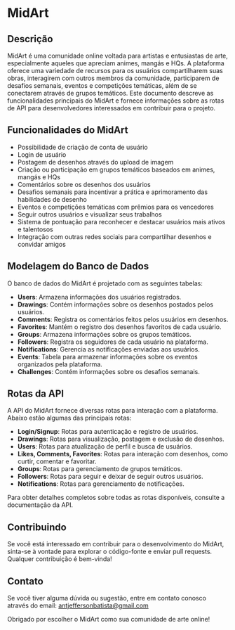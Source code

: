 # MidArt

## Descrição
MidArt é uma comunidade online voltada para artistas e entusiastas de arte, especialmente aqueles que apreciam animes, mangás e HQs. A plataforma oferece uma variedade de recursos para os usuários compartilharem suas obras, interagirem com outros membros da comunidade, participarem de desafios semanais, eventos e competições temáticas, além de se conectarem através de grupos temáticos. Este documento descreve as funcionalidades principais do MidArt e fornece informações sobre as rotas de API para desenvolvedores interessados em contribuir para o projeto.

## Funcionalidades do MidArt
- Possibilidade de criação de conta de usuário
- Login de usuário
- Postagem de desenhos através do upload de imagem
- Criação ou participação em grupos temáticos baseados em animes, mangás e HQs
- Comentários sobre os desenhos dos usuários
- Desafios semanais para incentivar a prática e aprimoramento das habilidades de desenho
- Eventos e competições temáticas com prêmios para os vencedores
- Seguir outros usuários e visualizar seus trabalhos
- Sistema de pontuação para reconhecer e destacar usuários mais ativos e talentosos
- Integração com outras redes sociais para compartilhar desenhos e convidar amigos

## Modelagem do Banco de Dados
O banco de dados do MidArt é projetado com as seguintes tabelas:
- **Users**: Armazena informações dos usuários registrados.
- **Drawings**: Contém informações sobre os desenhos postados pelos usuários.
- **Comments**: Registra os comentários feitos pelos usuários em desenhos.
- **Favorites**: Mantém o registro dos desenhos favoritos de cada usuário.
- **Groups**: Armazena informações sobre os grupos temáticos.
- **Followers**: Registra os seguidores de cada usuário na plataforma.
- **Notifications**: Gerencia as notificações enviadas aos usuários.
- **Events**: Tabela para armazenar informações sobre os eventos organizados pela plataforma.
- **Challenges**: Contém informações sobre os desafios semanais.

## Rotas da API
A API do MidArt fornece diversas rotas para interação com a plataforma. Abaixo estão algumas das principais rotas:
- **Login/Signup**: Rotas para autenticação e registro de usuários.
- **Drawings**: Rotas para visualização, postagem e exclusão de desenhos.
- **Users**: Rotas para atualização de perfil e busca de usuários.
- **Likes, Comments, Favorites**: Rotas para interação com desenhos, como curtir, comentar e favoritar.
- **Groups**: Rotas para gerenciamento de grupos temáticos.
- **Followers**: Rotas para seguir e deixar de seguir outros usuários.
- **Notifications**: Rotas para gerenciamento de notificações.

Para obter detalhes completos sobre todas as rotas disponíveis, consulte a documentação da API.

## Contribuindo
Se você está interessado em contribuir para o desenvolvimento do MidArt, sinta-se à vontade para explorar o código-fonte e enviar pull requests. Qualquer contribuição é bem-vinda!

## Contato
Se você tiver alguma dúvida ou sugestão, entre em contato conosco através do email: [antjeffersonbatista@gmail.com](antjeffersonbatista@gmail.com)

Obrigado por escolher o MidArt como sua comunidade de arte online!

